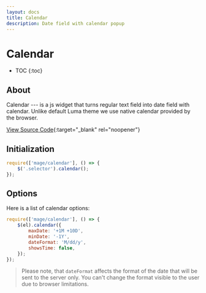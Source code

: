 ```yaml
---
layout: docs
title: Calendar
description: Date field with calendar popup
---
```


# Calendar

* TOC
{:toc}

## About

Calendar --- is a js widget that turns regular text field into date field with
calendar. Unlike default Luma theme we use native calendar provided by the browser.

[View Source Code](https://github.com/breezefront/module-breeze/blob/master/view/frontend/web/js/components/calendar.js){:target="_blank" rel="noopener"}

## Initialization

```js
require(['mage/calendar'], () => {
    $('.selector').calendar();
});
```

## Options

Here is a list of calendar options:

```js
require(['mage/calendar'], () => {
    $(el).calendar({
        maxDate: '+1M +10D',
        minDate: '-1Y',
        dateFormat: 'M/dd/y',
        showsTime: false,
    });
});
```

> Please note, that `dateFormat` affects the format of the date that will be sent 
> to the server only. You can't change the format visible to the user due to browser
> limitations.
